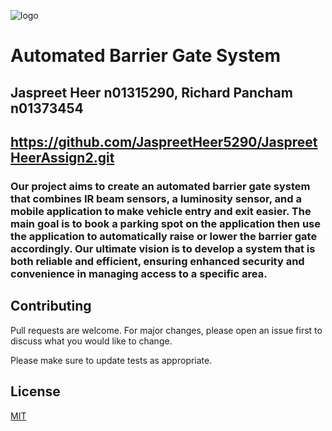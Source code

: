 ![logo](https://cdn.shopify.com/s/files/1/0537/7916/9453/articles/choosing-right-replacement-barrier-gate-arm-blog-post_1200x.jpg?v=1648761510)
# Automated Barrier Gate System
## Jaspreet Heer n01315290, Richard Pancham n01373454
## https://github.com/JaspreetHeer5290/JaspreetHeerAssign2.git
### Our project aims to create an automated barrier gate system that combines IR beam sensors, a luminosity sensor, and a mobile application to make vehicle entry and exit easier. The main goal is to book a parking spot on the application then use the application to automatically raise or lower the barrier gate accordingly. Our ultimate vision is to develop a system that is both reliable and efficient, ensuring enhanced security and convenience in managing access to a specific area.


## Contributing

Pull requests are welcome. For major changes, please open an issue first
to discuss what you would like to change.

Please make sure to update tests as appropriate.

## License

[MIT](https://choosealicense.com/licenses/mit/)

